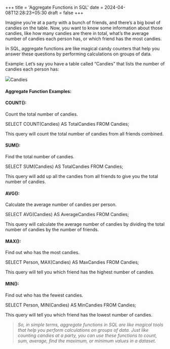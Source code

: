 +++
title = 'Aggregate Functions in SQL'
date = 2024-04-08T12:28:23+05:30
draft = false
+++


Imagine you’re at a party with a bunch of friends, and there’s a big bowl of candies on the table. Now, you want to know some information about those candies, like how many candies are there in total, what’s the average number of candies each person has, or which friend has the most candies.

In SQL, aggregate functions are like magical candy counters that help you answer these questions by performing calculations on groups of data.

Example: Let’s say you have a table called “Candies” that lists the number of candies each person has:

![](https://cdn-images-1.medium.com/max/1600/1*f3ia0fh0UHQRtBObfB2Khw.png)Candies

#### Aggregate Function Examples:

#### COUNT():

Count the total number of candies.

SELECT COUNT(Candies) AS TotalCandies FROM Candies;

This query will count the total number of candies from all friends combined.

#### SUM():

Find the total number of candies.

SELECT SUM(Candies) AS TotalCandies FROM Candies;

This query will add up all the candies from all friends to give you the total number of candies.

#### AVG():

Calculate the average number of candies per person.

SELECT AVG(Candies) AS AverageCandies FROM Candies;

This query will calculate the average number of candies by dividing the total number of candies by the number of friends.

#### MAX():

Find out who has the most candies.

SELECT Person, MAX(Candies) AS MaxCandies FROM Candies;

This query will tell you which friend has the highest number of candies.

#### MIN():

Find out who has the fewest candies.

SELECT Person, MIN(Candies) AS MinCandies FROM Candies;

This query will tell you which friend has the lowest number of candies.

> _So, in simple terms, aggregate functions in SQL are like magical tools that help you perform calculations on groups of data. Just like counting candies at a party, you can use these functions to count, sum, average, find the maximum, or minimum values in a dataset._ 